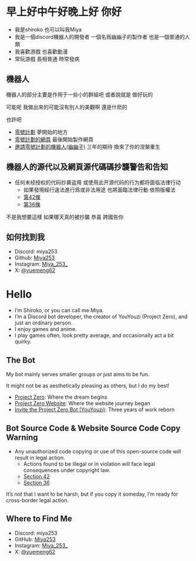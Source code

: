 # 早上好中午好晚上好 你好

- 我是shiroko 也可以叫我Miya
- 我是一個discord機器人的開發者 一個名爲幽幽子的製作者 也是一個普通的人類
- 我喜歡游戲 也喜歡動漫
- 常玩游戲 長相普通 時常發病

## 機器人

機器人的部分主要是作用于一些小的群組吧 或者說就是 做好玩的

可能呢 我做出來的可能沒有別人的美觀啊 還是什麽的

也許吧

- [零號計劃](https://github.com/xuemeng1987/Project-Zero) 夢開始的地方
- [零號計劃的網頁](https://xuemeng1987.github.io/ShirokoHub/) 最後開始製作網頁
- [邀請零號計劃的機器人(幽幽子)](https://discord.com/oauth2/authorize?client_id=852046004550238258&permissions=15&scope=bot) 三年的期待 換來了你的涅槃重生

## 機器人的源代以及網頁源代碼碼抄襲警告和告知

- 任何未经授权的代码抄袭盗用 或使用此开源代码的行为都将面临法律行动
  - 如果發現經行違法進行爲或非法用途 也將面臨法律行動 依照版權法 
  - [第42條](https://www.myipo.gov.my/ms/copyright-act-1987/)
  - [第36條](http://www.commonlii.org/my/legis/consol_act/ca1987133/s36.html)

不是我想要這樣 如果哪天真的被抄襲 恭喜 跨國告你

## 如何找到我

- Discord: miya253
- Github: [Miya253](https://github.com/xuemeng1987)
- Instagram: [Miya_253_](https://www.instagram.com/miya_2530_/)
- X: [@yuemeng62](https://x.com/yuemeng200)

# Hello

- I’m Shiroko, or you can call me Miya.
- I’m a Discord bot developer, the creator of YouYouzi (Project Zero), and just an ordinary person.
- I enjoy games and anime.
- I play games often, look pretty average, and occasionally act a bit quirky.

## The Bot

My bot mainly serves smaller groups or just aims to be fun.

It might not be as aesthetically pleasing as others, but I do my best!

- [Project Zero](https://github.com/xuemeng1987/Project-Zero): Where the dream begins
- [Project Zero Website](https://xuemeng1987.github.io/ShirokoHub/): Where the website journey began
- [Invite the Project Zero Bot (YouYouzi)](https://discord.com/oauth2/authorize?client_id=852046004550238258&permissions=15&scope=bot): Three years of work reborn

## Bot Source Code & Website Source Code Copy Warning

- Any unauthorized code copying or use of this open-source code will result in legal action.
  - Actions found to be illegal or in violation will face legal consequences under copyright law.
  - [Section 42](https://www.myipo.gov.my/ms/copyright-act-1987/)
  - [Section 36](http://www.commonlii.org/my/legis/consol_act/ca1987133/s36.html)

It’s not that I want to be harsh, but if you copy it someday, I’m ready for cross-border legal action.

## Where to Find Me

- Discord: miya253
- GitHub: [Miya253](https://github.com/xuemeng1987)
- Instagram: [Miya_253_](https://www.instagram.com/miya_2530_/)
- X: [@yuemeng62](https://x.com/yuemeng200)
